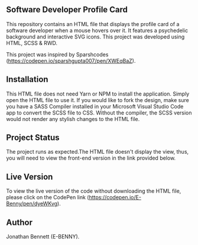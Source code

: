 ## Software Developer Profile Card
This repository contains an HTML file that displays the profile card of a software developer when a mouse hovers over it. It features a psychedelic background and interactive SVG icons. This project was developed using HTML, SCSS & RWD. 

This project was inspired by Sparshcodes (https://codepen.io/sparshgupta007/pen/XWEqBaZ).

## Installation
This HTML file does not need Yarn or NPM to install the application. Simply open the HTML file to use it. If you would like to fork the design, make sure you have a SASS Compiler installed in your Microsoft Visual Studio Code app to convert the SCSS file to CSS. Without the compiler, the SCSS version would not render any stylish changes to the HTML file.

## Project Status
The project runs as expected.The HTML file doesn't display the view, thus, you will need to view the front-end version in the link provided below.

## Live Version
To view the live version of the code without downloading the HTML file, please click on the CodePen link (https://codepen.io/E-Benny/pen/dyeWKvg).

## Author
Jonathan Bennett (E-BENNY).